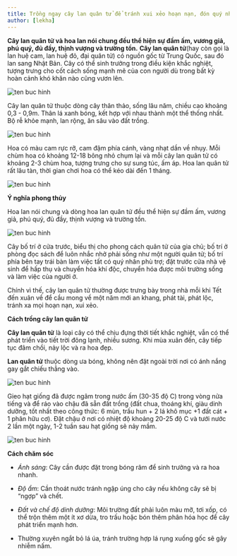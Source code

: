 ```yaml
---
title: Trồng ngay cây lan quân tử để tránh xui xẻo hoạn nạn, đón quý nhân phù trợ
author: [lekha]
---
```

**Cây lan quân tử và hoa lan nói chung đều thể hiện sự đầm ấm, vương giả, phú quý, đủ đầy, thịnh vượng và trường tồn.**
**Cây lan quân tử**(hay còn gọi là lan huệ cam, lan huệ đỏ, đại quân tử) có nguồn gốc từ Trung Quốc, sau đó lan sang Nhật Bản. Cây có thể sinh trưởng trong điều kiện khắc nghiệt, tượng trưng cho cốt cách sống mạnh mẽ của con người dù trong bất kỳ hoàn cảnh khó khăn nào cũng vươn lên.

![ten buc hinh](https://eva-img.24hstatic.com/upload/4-2017/images/2017-10-03/cay-lan-quan-tu-mang-cot-cach-giau-sang-phu-quy-cho-gia-chu-lan-quan-tu-3a-1507029023-width660height495.jpg "ten buc hinh")

Cây lan quân tử thuộc dòng cây thân thảo, sống lâu năm, chiều cao khoảng 0,3 - 0,9m. Thân lá xanh bóng, kết hợp với nhau thành một thể thống nhất. Bộ rễ khỏe mạnh, lan rộng, ăn sâu vào đất trồng.

![ten buc hinh](https://eva-img.24hstatic.com/upload/4-2017/images/2017-10-03/cay-lan-quan-tu-mang-cot-cach-giau-sang-phu-quy-cho-gia-chu-60084-kaffir-lily-1507029122-width660height733.jpg "ten buc hinh")

Hoa có màu cam rực rỡ, cam đậm phía cánh, vàng nhạt dần về nhụy. Mỗi chùm hoa có khoảng 12-18 bông nhỏ chụm lại và mỗi cây lan quân tử có khoảng 2-3 chùm hoa, tượng trưng cho sự sung túc, ấm áp. Hoa lan quân tử rất lâu tàn, thời gian chơi hoa có thể kéo dài đến 1 tháng.

![ten buc hinh](https://eva-img.24hstatic.com/upload/4-2017/images/2017-10-03/cay-lan-quan-tu-mang-cot-cach-giau-sang-phu-quy-cho-gia-chu-lan-quan-tu-2-21-2-2017-1507029166-width660height490.jpg "ten buc hinh")

**Ý nghĩa phong thủy**

Hoa lan nói chung và dòng hoa lan quân tử đều thể hiện sự đầm ấm, vương giả, phú quý, đủ đầy, thịnh vượng và trường tồn.

![ten buc hinh](https://eva-img.24hstatic.com/upload/4-2017/images/2017-10-03/cay-lan-quan-tu-mang-cot-cach-giau-sang-phu-quy-cho-gia-chu-lanquantu-1507029267-width660height528.jpg "ten buc hinh")

Cây bố trí ở cửa trước, biểu thị cho phong cách quân tử của gia chủ; bố trí ở phòng đọc sách để luôn nhắc nhở phải sống như một người quân tử; bố trí phía bên tay trái bàn làm việc tất có quý nhân phù trợ; đặt trước cửa nhà vệ sinh để hấp thụ và chuyển hóa khí độc, chuyển hóa được môi trường sống và làm việc của người ở.

Chính vì thế, cây lan quân tử thường được trưng bày trong nhà mỗi khi Tết đến xuân về để cầu mong về một năm mới an khang, phát tài, phát lộc, tránh xa mọi hoạn nạn, xui xẻo.

**Cách trồng cây lan quân tử**

**Cây lan quân tử** là loại cây có thể chịu đựng thời tiết khắc nghiệt, vẫn có thể phát triển vào tiết trời đông lạnh, nhiều sương. Khi mùa xuân đến, cây tiếp tục đâm chồi, nảy lộc và ra hoa đẹp.

**Lan quân tử** thuộc dòng ưa bóng, không nên đặt ngoài trời nơi có ánh nắng gay gắt chiếu thẳng vào. 

![ten buc hinh](https://eva-img.24hstatic.com/upload/4-2017/images/2017-10-03/cay-lan-quan-tu-mang-cot-cach-giau-sang-phu-quy-cho-gia-chu-genova-clivia_orange-006-1507029321-width660height495.jpg "ten buc hinh")

Gieo hạt giống đã được ngâm trong nước ấm (30-35 độ C) trong vòng nửa tiếng và để ráo vào chậu đã sẵn đất trồng (đất chua, thoáng khí, giàu dinh dưỡng, tốt nhất theo công thức: 6 mùn, trấu hun + 2 lá khô mục +1 đất cát + 1 phân hữu cơ). Đặt chậu ở nơi có nhiệt độ khoảng 20-25 độ C và tưới nước 2 lần một ngày, 1-2 tuần sau hạt giống sẽ nảy mầm.

![ten buc hinh](https://eva-img.24hstatic.com/upload/4-2017/images/2017-10-03/cay-lan-quan-tu-mang-cot-cach-giau-sang-phu-quy-cho-gia-chu-16_loai_cay_canh_trong_nha_giup_ban_them_truong_th-1507029391-width660height412.jpg "ten buc hinh")

**Cách chăm sóc**

- *Ánh sáng*: Cây cần được đặt trong bóng râm để sinh trưởng và ra hoa nhanh.

- *Độ ẩm*: Cần thoát nước tránh ngập úng cho cây nếu không cây sẽ bị “ngợp” và chết.

- *Đất và chế độ dinh dưỡng*: Môi trường đất phải luôn màu mỡ, tơi xốp, có thể trộn thêm một ít xơ dừa, tro trấu hoặc bón thêm phân hóa học để cây phát triển mạnh hơn.

- Thường xuyên ngắt bỏ lá úa, tránh trường hợp lá rụng xuống gốc sẽ gây nhiễm nấm.

